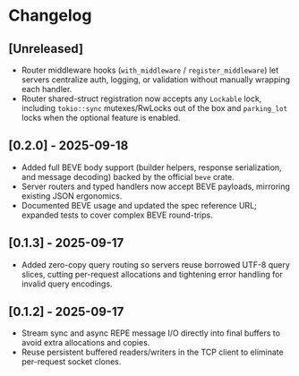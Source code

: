 # Changelog

## [Unreleased]
- Router middleware hooks (`with_middleware` / `register_middleware`) let servers centralize auth, logging, or validation without manually wrapping each handler.
- Router shared-struct registration now accepts any `Lockable` lock, including `tokio::sync`
  mutexes/RwLocks out of the box and `parking_lot` locks when the optional feature is enabled.

## [0.2.0] - 2025-09-18
- Added full BEVE body support (builder helpers, response serialization, and message decoding) backed by the official `beve` crate.
- Server routers and typed handlers now accept BEVE payloads, mirroring existing JSON ergonomics.
- Documented BEVE usage and updated the spec reference URL; expanded tests to cover complex BEVE round-trips.

## [0.1.3] - 2025-09-17
- Added zero-copy query routing so servers reuse borrowed UTF-8 query slices, cutting per-request allocations and tightening error handling for invalid query encodings.

## [0.1.2] - 2025-09-17
- Stream sync and async REPE message I/O directly into final buffers to avoid extra allocations and copies.
- Reuse persistent buffered readers/writers in the TCP client to eliminate per-request socket clones.
